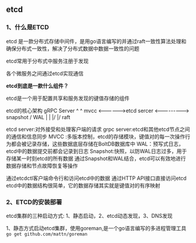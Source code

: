 ## etcd 

### 1、什么是ETCD

etcd 是一款分布式存储中间件，是用go语言编写的并通过raft一致性算法处理和确保分布式一致性，解决了分布式数据中数据一致性的问题

etcd常用于分布式中服务注册于发现

各个微服务之间通过etcd实现通信

**etcd到底是一款什么组件？**

etcd是一个用于配置共享和服务发现的键值存储的组件

etcd的核心架构
              gRPC Server
              ^        ^
mvcc  <------>etcd sercer <---------> snapshot / WAL
              |        |
             \|/      \|/
                  raft

etcd server:对外接受和处理客户端的请求
grpc server:etcd和其他etcd节点之间的通信和信息同步
MVCC :多版本控制，etcd的存储模块，键值对的每一次操作行为都会被记录存储，这些数据底层存储在BoltDB数据库中
WAL：预写式日志，etcd中的数据提交前都会记录到日志
Snapshot:快照，以防WAL日志过多，用于存储某一时刻etcd的所有数据
通过Snapshot和WAL结合，etcd可以有效地进行数据存储和节点故障恢复等操作

通过etcdctl客户端命令行和访问etcd中的数据
通过HTTP API接口直接访问etcd
etcd中的数据结构很简单，它的数据存储其实就是键值对的有序映射

### 2、ETCD的安装部署

etcd集群的三种启动方式:
1、静态启动，2、etcd动态发现，3、DNS发现

1、静态方式启动etcd集群，使用goreman,是一个go语言编写的多进程管理工具
`go get github.com/mattn/goreman`
